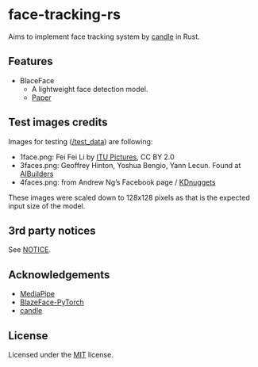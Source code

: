 # face-tracking-rs

Aims to implement face tracking system by [candle](https://github.com/huggingface/candle) in Rust.

## Features

- BlaceFace
    - A lightweight face detection model.
    - [Paper](https://arxiv.org/abs/1907.05047) 

## Test images credits

Images for testing ([/test_data](./test_data/)) are following:

- 1face.png: Fei Fei Li by [ITU Pictures](https://www.flickr.com/photos/itupictures/35011409612/), CC BY 2.0
- 3faces.png: Geoffrey Hinton, Yoshua Bengio, Yann Lecun. Found at [AIBuilders](https://aibuilders.ai/le-prix-turing-recompense-trois-pionniers-de-lintelligence-artificielle-yann-lecun-yoshua-bengio-et-geoffrey-hinton/)
- 4faces.png: from Andrew Ng’s Facebook page / [KDnuggets](https://www.kdnuggets.com/2015/03/talking-machine-deep-learning-gurus-p1.html)

These images were scaled down to 128x128 pixels as that is the expected input size of the model.

## 3rd party notices

See [NOTICE](./NOTICE.md).

## Acknowledgements

- [MediaPipe](https://github.com/google/mediapipe)
- [BlazeFace-PyTorch](https://github.com/hollance/BlazeFace-PyTorch)
- [candle](https://github.com/huggingface/candle)

## License

Licensed under the [MIT](./LICENSE) license.